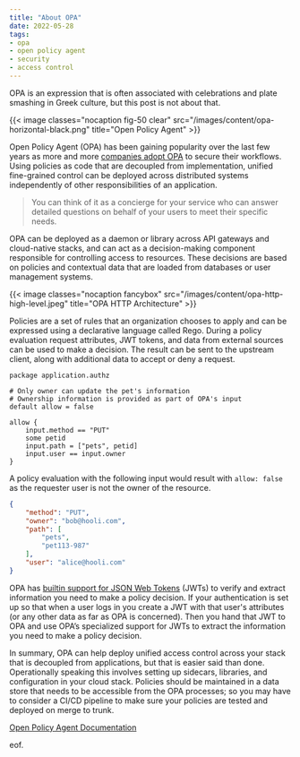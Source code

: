 ```yaml
---
title: "About OPA"
date: 2022-05-28
tags:
- opa
- open policy agent
- security
- access control
---
```


OPA is an expression that is often associated with celebrations and plate smashing in Greek culture,
but this post is not about that.
<!--more-->

<p></p>
{{< image classes="nocaption fig-50 clear" src="/images/content/opa-horizontal-black.png" title="Open Policy Agent" >}}

Open Policy Agent (OPA) has been gaining popularity over the last few years
as more and more [companies adopt OPA](https://github.com/open-policy-agent/opa/blob/main/ADOPTERS.md) to secure
their workflows. Using policies as code that are decoupled from implementation, unified fine-grained control
can be deployed across distributed systems independently of other responsibilities of an application.


> You can think of it as a concierge for your service who can answer detailed questions on behalf of your users to meet their specific needs.

OPA can be deployed as a daemon or library across API gateways and cloud-native stacks, and can act as a
decision-making component responsible for controlling access to resources. These decisions are based
on policies and contextual data that are loaded from databases or user management systems.

<p></p>
{{< image classes="nocaption fancybox" src="/images/content/opa-http-high-level.jpeg" title="OPA HTTP Architecture" >}}

Policies are a set of rules that an organization chooses to apply and can be expressed using a declarative
language called Rego. During a policy evaluation request attributes, JWT tokens, and data from external sources
can be used to make a decision. The result can be sent to the upstream client, along with additional data
to accept or deny a request.

```text
package application.authz

# Only owner can update the pet's information
# Ownership information is provided as part of OPA's input
default allow = false

allow {
    input.method == "PUT"
    some petid
    input.path = ["pets", petid]
    input.user == input.owner
}
```

A policy evaluation with the following input would result with `allow: false` as the requester user
is not the owner of the resource.

```json
{
    "method": "PUT",
    "owner": "bob@hooli.com",
    "path": [
        "pets",
        "pet113-987"
    ],
    "user": "alice@hooli.com"
}
```

OPA has [builtin support for JSON Web Tokens](https://www.openpolicyagent.org/docs/latest/faq/#json-web-tokens-jwts)
(JWTs) to verify and extract information you need to make a policy decision. If your authentication is set up
so that when a user logs in you create a JWT with that user's attributes (or any other data as far as OPA is concerned).
Then you hand that JWT to OPA and use OPA’s specialized support for JWTs to extract the information you need
to make a policy decision.

In summary, OPA can help deploy unified access control across your stack that is decoupled from applications,
but that is easier said than done. Operationally speaking this involves setting up sidecars, libraries, and
configuration in your cloud stack. Policies should be maintained in a data store that needs to be accessible
from the OPA processes; so you may have to consider a CI/CD pipeline to make sure your policies are tested and
deployed on merge to trunk.

[Open Policy Agent Documentation](https://www.openpolicyagent.org/docs/latest/)

eof.
